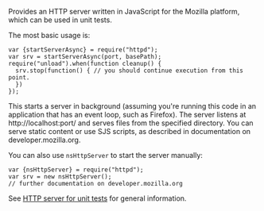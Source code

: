 <!-- This Source Code Form is subject to the terms of the Mozilla Public
   - License, v. 2.0. If a copy of the MPL was not distributed with this
   - file, You can obtain one at http://mozilla.org/MPL/2.0/. -->

Provides an HTTP server written in JavaScript for the Mozilla platform, which 
can be used in unit tests.

The most basic usage is:

    var {startServerAsync} = require("httpd");
    var srv = startServerAsync(port, basePath);
    require("unload").when(function cleanup() {
      srv.stop(function() { // you should continue execution from this point.
      })
    });

This starts a server in background (assuming you're running this code in an 
application that has an event loop, such as Firefox). The server listens at 
http://localhost:port/ and serves files from the specified directory. You 
can serve static content or use SJS scripts, as described in documentation 
on developer.mozilla.org.

You can also use `nsHttpServer` to start the server manually:

    var {nsHttpServer} = require("httpd");
    var srv = new nsHttpServer();
    // further documentation on developer.mozilla.org

See 
[HTTP server for unit tests](https://developer.mozilla.org/En/HTTP_server_for_unit_tests)
for general information.
